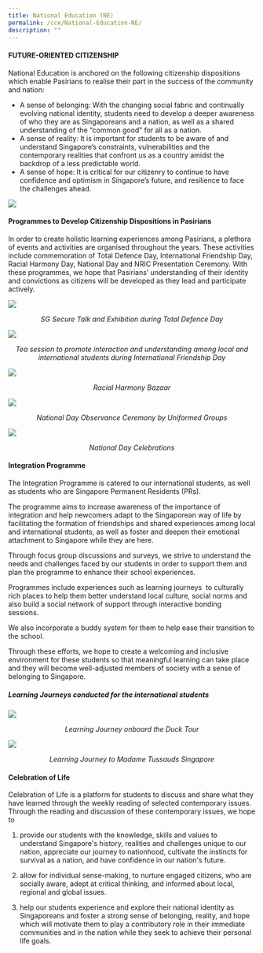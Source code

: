 ```yaml
---
title: National Education (NE)
permalink: /cce/National-Education-NE/
description: ""
---
```

#### FUTURE-ORIENTED CITIZENSHIP

National Education is anchored on the following citizenship dispositions which enable Pasirians to realise their part in the success of the community and nation:

*   A sense of belonging: With the changing social fabric and continually evolving national identity, students need to develop a deeper awareness of who they are as Singaporeans and a nation, as well as a shared understanding of the “common good” for all as a nation.&nbsp;
*   A sense of reality: It is important for students to be aware of and understand Singapore’s constraints, vulnerabilities and the contemporary realities that confront us as a country amidst the backdrop of a less predictable world.&nbsp;
*   A sense of hope: It is critical for our citizenry to continue to have confidence and optimism in Singapore’s future, and resilience to face the challenges ahead.

![](/images/CCE/national%20eduation_2023_f01.png)

#### Programmes to Develop Citizenship Dispositions in Pasirians

In order to create holistic learning experiences among Pasirians, a plethora of events and activities are organised throughout the years. These activities include commemoration of Total Defence Day, International Friendship Day, Racial Harmony Day, National Day and NRIC Presentation Ceremony. With these programmes, we hope that Pasirians’ understanding of their identity and convictions as citizens will be developed as they lead and participate actively.

![](/images/national%20education_01.png)
<p align="center"><i>SG Secure Talk and Exhibition during Total Defence Day</i></p>

![](/images/national%20education_02.png)
<p align="center"><i>Tea session to promote interaction and understanding among local and international students during International Friendship Day</i></p>

![](/images/CCE/national%20education_2023_05.png)
<p align="center"><i>Racial Harmony Bazaar</i></p>

![](/images/CCE/national%20education_2023_06.png)
<p align="center"><i>National Day Observance Ceremony by Uniformed Groups</i></p>

![](/images/CCE/national%20education_2023_07.png)
<p align="center"><i>National Day Celebrations</i></p>

#### Integration Programme

The Integration Programme is catered to our international students, as well as students who are Singapore Permanent Residents (PRs).

The programme aims to increase awareness of the importance of integration and help newcomers adapt to the Singaporean way of life by facilitating the formation of friendships and shared experiences among local and international students, as well as foster and deepen their emotional attachment to Singapore while they are here.

Through focus group discussions and surveys, we strive to understand the needs and challenges faced by our students in order to support them and plan the programme to enhance their school experiences.

Programmes include experiences such as learning journeys&nbsp; to culturally rich places to help them better understand local culture, social norms and also build a social network of support through interactive bonding sessions.&nbsp;

We also incorporate a buddy system for them to help ease their transition to the school.&nbsp;

Through these efforts, we hope to create a welcoming and inclusive environment for these students so that meaningful learning can take place and they will become well-adjusted members of society with a sense of belonging to Singapore.

##### Learning Journeys conducted for the international students
![](/images/CCE/national%20education_2023_03.png)
<p align="center"><i>Learning Journey onboard the Duck Tour</i></p>

![](/images/CCE/national%20education_2023_04.png)
<p align="center"><i>Learning Journey to Madame Tussauds Singapore</i></p>

#### Celebration of Life

Celebration of Life is a platform for students to discuss and share what they have learned through the weekly reading of selected contemporary issues. Through the reading and discussion of these contemporary issues, we hope to&nbsp;

1. provide our students with the knowledge, skills and values to understand Singapore's history, realities and challenges unique to our nation, appreciate our journey to nationhood, cultivate the instincts for survival as a nation, and have confidence in our nation's future.
    
2.  allow for individual sense-making, to nurture engaged citizens, who are socially aware, adept at critical thinking, and informed about local, regional and global issues.
    
3.  help our students experience and explore their national identity as Singaporeans and foster a strong sense of belonging, reality, and hope which will motivate them to play a contributory role in their immediate communities and in the nation while they seek to achieve their personal life goals.